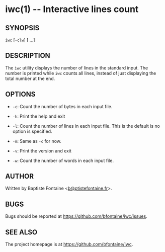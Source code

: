 # iwc(1) -- Interactive lines count

## SYNOPSIS

`iwc` [`-clw`] [<file> ...]

## DESCRIPTION

The `iwc` utility displays the number of lines in the standard input. The
number is printed while `iwc` counts all lines, instead of just displaying the
total number at the end.

## OPTIONS

  * `-c`:
    Count the number of bytes in each input file.

  * `-h`:
    Print the help and exit

  * `-l`:
    Count the number of lines in each input file. This is the default is no
    option is specified.

  * `-m`:
    Same as `-c` for now.

  * `-v`:
    Print the version and exit

  * `-w`:
    Count the number of words in each input file.

## AUTHOR

Written by Baptiste Fontaine <<b@ptistefontaine.fr>\>.

## BUGS

Bugs should be reported at <https://github.com/bfontaine/iwc/issues>.

## SEE ALSO

The project homepage is at <https://github.com/bfontaine/iwc>.
